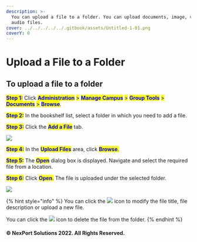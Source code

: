 ```yaml
---
description: >-
  You can upload a file to a folder. You can upload documents, image, video, and
  audio files.
cover: ../../../../../.gitbook/assets/Untitled-1-01.png
coverY: 0
---
```


# Upload a File to a Folder

## **To upload a file to a folder**

<mark style="color:blue;">**Step 1:**</mark>  Click <mark style="color:blue;">**Administration**</mark> <mark style="color:blue;"></mark><mark style="color:blue;">></mark> <mark style="color:blue;"></mark><mark style="color:blue;">**Manage Campus**</mark> <mark style="color:blue;"></mark><mark style="color:blue;">></mark> <mark style="color:blue;"></mark><mark style="color:blue;">**Group Tools**</mark> <mark style="color:blue;"></mark><mark style="color:blue;">></mark> <mark style="color:blue;"></mark><mark style="color:blue;">**Documents**</mark> <mark style="color:blue;"></mark><mark style="color:blue;">></mark> <mark style="color:blue;"></mark><mark style="color:blue;">**Browse**</mark>.

<mark style="color:blue;">**Step 2:**</mark>  In the bookshelf list, select a folder in which you need to add a file.

<mark style="color:blue;">**Step 3:**</mark>  Click the <mark style="color:blue;">**Add a File**</mark> tab.

![](https://www.nexportcampus.com/Content/Guides/aweb/Content/Resources/Images/GT\_Documents/Folder\_Add\_File\_550x277.png)

<mark style="color:blue;">**Step 4:**</mark>  In the <mark style="color:blue;">**Upload Files**</mark> area, click <mark style="color:blue;">**Browse**</mark><mark style="color:blue;">.</mark>

<mark style="color:blue;">**Step 5:**</mark>  The <mark style="color:blue;">**Open**</mark> dialog box is displayed. Navigate and select the required file from a location.

<mark style="color:blue;">**Step 6:**</mark>  Click <mark style="color:blue;">**Open**</mark><mark style="color:blue;">.</mark> The file is uploaded under the selected folder.

![](https://www.nexportcampus.com/Content/Guides/aweb/Content/Resources/Images/GT\_Documents/Folder\_Add\_File%201\_550x280.png)

{% hint style="info" %}
You can click the ![](https://www.nexportcampus.com/Content/Guides/aweb/Content/Resources/Images/Common\_Screens\_Icons/Edit.png) icon to modify the file title, file description or upload a new file.

You can click the ![](https://www.nexportcampus.com/Content/Guides/aweb/Content/Resources/Images/Common\_Screens\_Icons/Delete.png) icon to delete the file from the folder.
{% endhint %}

#### © NexPort Solutions 2022. All Rights Reserved.

